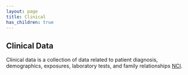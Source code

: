 ```yaml
---
layout: page
title: Clinical
has_children: true
---
```


## Clinical Data 

Clinical data is a collection of data related to patient diagnosis, demographics, exposures, laboratory tests, and family relationships [NCI](https://docs.gdc.cancer.gov/Encyclopedia/pages/Clinical_Data/#:~:text=Clinical%20data%20is%20a%20collection,laboratory%20tests%2C%20and%20family%20relationships.).




